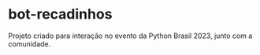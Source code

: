 # bot-recadinhos
Projeto criado para interação no evento da Python Brasil 2023, junto com a comunidade.
